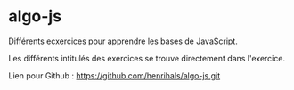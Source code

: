 # algo-js

Différents ecxercices pour apprendre les bases de JavaScript.

Les différents intitulés des exercices se trouve directement dans l'exercice.

Lien pour Github : https://github.com/henrihals/algo-js.git
